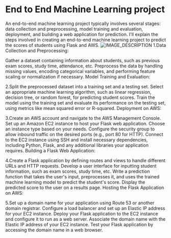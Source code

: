 # End to End Machine Learning project
 An end-to-end machine learning project typically involves several stages: data collection and preprocessing, model training and evaluation, deployment, and building a web application for prediction. I'll explain the steps involved in creating an end-to-end machine learning project to predict the scores of students using Flask and AWS.
![IMAGE_DESCRIPTION](https://www.google.com/imgres?imgurl=https%3A%2F%2Fwww.collegiateparent.com%2Fwp-content%2Fuploads%2F2022%2F08%2FAdobeStock_429176281.jpg&tbnid=vb1bFPYNIcQwYM&vet=12ahUKEwj_gZaTzZiAAxVE_DgGHQ_XBZgQMygIegUIARDaAQ..i&imgrefurl=https%3A%2F%2Fwww.collegiateparent.com%2Facademics%2Fstudent-study-time-matters%2F&docid=TZuGs0OCcrb7HM&w=1600&h=1068&q=student%20picture&ved=2ahUKEwj_gZaTzZiAAxVE_DgGHQ_XBZgQMygIegUIARDaAQ)
1.Data Collection and Preprocessing:

Gather a dataset containing information about students, such as previous exam scores, study time, attendance, etc.
Preprocess the data by handling missing values, encoding categorical variables, and performing feature scaling or normalization if necessary.
Model Training and Evaluation:

2.Split the preprocessed dataset into a training set and a testing set.
Select an appropriate machine learning algorithm, such as linear regression, decision tree, or random forest, for predicting student scores.
Train the model using the training set and evaluate its performance on the testing set, using metrics like mean squared error or R-squared.
Deployment on AWS:

3.Create an AWS account and navigate to the AWS Management Console.
Set up an Amazon EC2 instance to host your Flask web application. Choose an instance type based on your needs.
Configure the security group to allow inbound traffic on the desired ports (e.g., port 80 for HTTP).
Connect to the EC2 instance using SSH and install necessary dependencies, including Python, Flask, and any additional libraries your application requires.
Building a Flask Web Application:

4.Create a Flask application by defining routes and views to handle different URLs and HTTP requests.
Develop a user interface for inputting student information, such as exam scores, study time, etc.
Write a prediction function that takes the user's input, preprocesses it, and uses the trained machine learning model to predict the student's score.
Display the predicted score to the user on a results page.
Hosting the Flask Application on AWS:

5.Set up a domain name for your application using Route 53 or another domain registrar.
Configure a load balancer and set up an Elastic IP address for your EC2 instance.
Deploy your Flask application to the EC2 instance and configure it to run as a web server.
Associate the domain name with the Elastic IP address of your EC2 instance.
Test your Flask application by accessing the domain name in a web browser.
